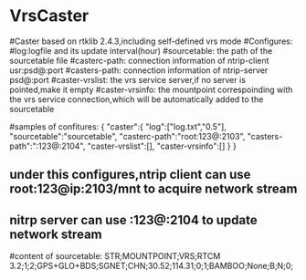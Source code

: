 # VrsCaster
#Caster based on rtklib 2.4.3,including self-defined vrs mode
#Configures:
#log:logfile and its update interval(hour)
#sourcetable: the path of the sourcetable file
#casterc-path: connection information of ntrip-client usr:psd@:port
#casters-path: connection information of ntrip-server psd@:port
#caster-vrslist: the vrs service server,if no server is pointed,make it empty
#caster-vrsinfo: the mountpoint correspoinding with the vrs service connection,which will be automatically added to the sourcetable

#samples of confitures:
{
"caster":{
	"log":["log.txt","0.5"],
	"sourcetable":"sourcetable",
	"casterc-path":"root:123@:2103",
	"casters-path":":123@:2104",
	"caster-vrslist":[],
	"caster-vrsinfo":[]
	}
}
## under this configures,ntrip client can use root:123@ip:2103/mnt to acquire network stream
##                       nitrp server can use :123@:2104 to update network stream

#content of sourcetable:
STR;MOUNTPOINT;VRS;RTCM 3.2;1;2;GPS+GLO+BDS;SGNET;CHN;30.52;114.31;0;1;BAMBOO;None;B;N;0;
